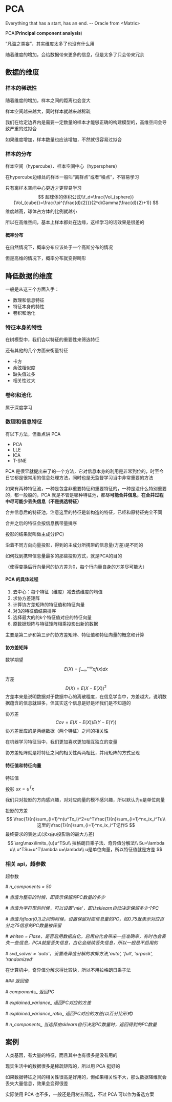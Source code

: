 # PCA

Everything that has a start, has an end. -- Oracle from \<Matrix\>

PCA(**Principal component analysis**)

“凡滥之类妄”，其实维度太多了也没有什么用

随着维度的增加，会给数据带来更多的信息，但是太多了只会带来冗余

## 数据的维度

### 样本的稀疏性

随着维度的增加，样本之间的距离也会变大

样本空间越来越大，同时样本就越来越稀疏

我们在给定边界内是需要一定数量的样本才能够正确的构建模型的，高维空间会导致严重的过拟合

如果维度增加，样本数量也应该增加，不然就很容易过拟合

### 样本的分布

样本空间（hypercube）、样本空间中心（hypersphere）

在hypercube边缘处的样本一般叫“离群点”或者“噪点”，不容易学习

只有离样本空间中心更近才更容易学习
$$
超球体的体积公式\\f_d=\frac{Vol_{sphere}}{Vol_{cube}}=\frac{\pi^{\frac{d}{2}}}{2^d\Gamma(\frac{d}{2}+1)}
$$
维度越高，球体占方体的比例就越小

所以在高维空间，基本上样本都处在边缘，这样学习的话效果是很差的

#### 概率分布

在自然情况下，概率分布应该处于一个高斯分布的情况

但是高维的情况下，概率分布就变得畸形

## 降低数据的维度

一般是从这三个方面入手：

- 数理和信息特征
- 特征本身的特性
- 卷积和池化

### 特征本身的特性

在树模型中，我们会以特征的重要性来筛选特征

还有其他的几个方面来衡量特征

- 卡方
- 余弦相似度
- 缺失值过多
- 相关性过大

### 卷积和池化

属于深度学习

### 数理和信息特征

有以下方法，但重点讲 PCA

- PCA
- LLE
- ICA
- T-SNE

PCA 是很早就提出来了的一个方法，它对信息本身的利用是非常到位的，时至今日它都是很常用的信息处理方法，同时也是无监督学习当中非常重要的方法

如果有两种特征池，一种是包含非重要特征和重要特征的，一种是没什么特别重要的，都一般般的，PCA 就是不管是哪种特征池，都**尽可能合并信息，在合并过程中尽可能少丢失信息（不是挑选特征）**

合并信息后的特征池，注意这里的特征是新构造的特征，已经和原特征完全不同

合并之后的特征会按信息携带量排序

投影的结果就叫做主成分(PC)

沿着不同方向向量投影，得到的主成分所携带的信息量(方差)是不同的

如何找到携带信息量最多的那些投影方式，就是PCA的目的

（使得变换后行向量间的协方差为0，每个行向量自身的方差尽可能大）

#### PCA 的具体过程

1. 去中心：每个特征（维度）减去该维度的均值 
2. 求协方差矩阵 
3. 计算协方差矩阵的特征值和特征向量 
4. 对3的特征值结果排序 
5. 选择最大的的k个特征值对应的特征向量 
6. 原数据矩阵与特征矩阵相乘投影出新的数据

主要是第二步和第三步的协方差矩阵、特征值和特征向量的概念和计算

#### 协方差矩阵

数学期望
$$
E(X)=\int_{-\infty}^{+\infty}xf(x)dx
$$
方差
$$
D(X)=E(X-E(X))^2
$$
方差本来是说明数据对于数据中心的离散程度，在信息学当中，方差越大，说明数据蕴含的信息就越多，但其实这个信息是好是坏我们是不知道的

协方差
$$
Cov = E(X-E(X))E(Y-E(Y))
$$
协方差反应的是两组数据（两个特征）之间的相关性

在机器学习特征当中，我们更加喜欢更加相互独立的变量

协方差矩阵就是将特征之间的相关性两两相比，并用矩阵的方式呈现

#### 特征值和特征向量

特征值

投影 $ux=u^Tx$

我们只对投影的方向感兴趣，对对应向量的模不感兴趣，所以默认为u是单位向量

投影的方差
$$
\frac{1}{n}\sum_{i=1}^n(u^Tx_i)^2=u^T\frac{1}{n}\sum_{i=1}^nx_ix_i^Tu\\
这里的\frac{1}{n}\sum_{i=1}^nx_ix_i^T记作S
$$
最终要求的表达式(求x由u投影后的最大方差)
$$
\arg\max\limits_{u}u^TSu\\
拉格朗日乘子法、奇异值分解法\\
Su=\lambda u\\
u^TSu=u^T\lambda u=\lambda\\
u是单位向量，所以特征值就是方差
$$

### 相关 api，超参数

超参数

*# n_components = 50* 

*# 当值为整形的时候，即表示保留的PC数量的多少*

*# 当值为字符型的时候，可以设置"mle'，即让sklearn自动决定保留多少个PC*

*# 当值为float(0,1)之间的时候，设置保留对应信息量的PC，如0.75就表示对应百分之75信息的PC数量被保留*

*# whiten = Flase，是否启用数据白化，启用白化会带来一些准确率，有时也会丢失一些信息，PCA就是丢失信息，白化会继续丢失信息，所以一般是不启用的*

*# svd_solver = 'auto'，设置奇异值分解的求解方法,'auto', 'full', 'arpack', 'randomized'*

在计算机中，奇异值分解求得比较快，所以不用拉格朗日乘子法

*### 返回值*

*# components_ 返回PC*

*# explained_variance_ 返回PC对应的方差*

*# explained_variance_ratio_ 返回PC对应的方差(以百分比形式)*

*# n_components_ 当选择由sklearn自行决定PC数量时，返回得到的PC数量*

## 案例

人类基因，有大量的特征，而且其中也有很多是没有用的

现实生活中的数据很多是稀疏矩阵的，所以用 PCA 挺好的

如果数据特征之间的相关性很高是好用的，但如果相关性不大，那么数据降维就会丢失大量信息，效果会变得很差

实际使用 PCA 也不多，一般还是用树去筛选，不过 PCA 可以作为备选方案

